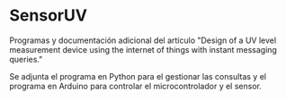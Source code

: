 # SensorUV
Programas y documentación adicional del artículo "Design of a UV level measurement device using the internet of things with instant messaging queries."

Se adjunta el programa en Python para el gestionar las consultas y el programa en Arduino para controlar el microcontrolador y el sensor.

